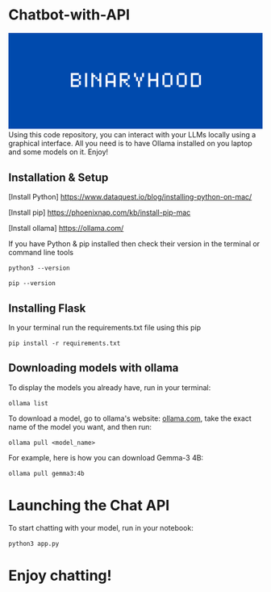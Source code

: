 # Chatbot-with-API
![Binaryhood](Logo/BinaryhoodLogo.png)
Using this code repository, you can interact with your LLMs locally using a graphical interface. All you need is to have Ollama installed on you laptop and some models on it. Enjoy! 

## Installation & Setup

[Install Python] https://www.dataquest.io/blog/installing-python-on-mac/

[Install pip] https://phoenixnap.com/kb/install-pip-mac

[Install ollama] https://ollama.com/

If you have Python & pip installed then check their version in the terminal or command line tools

```
python3 --version
```

```
pip --version
```

## Installing Flask

In your terminal run the requirements.txt file using this pip

```
pip install -r requirements.txt
```

## Downloading models with ollama
To display the models you already have, run in your terminal: 

```
ollama list
```

To download a model, go to ollama's website: [ollama.com](https://ollama.com/), take the exact name of the model you want, and then run:

```
ollama pull <model_name>
```

For example, here is how you can download Gemma-3 4B:

```
ollama pull gemma3:4b
```

# Launching the Chat API
To start chatting with your model, run in your notebook:

```
python3 app.py
```

# Enjoy chatting!